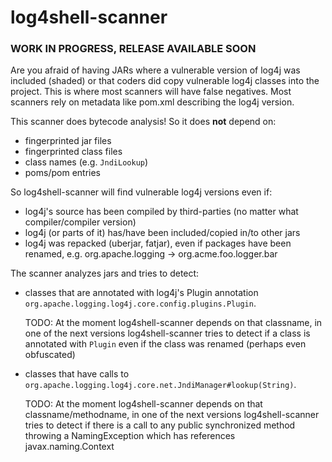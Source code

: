 # log4shell-scanner

### WORK IN PROGRESS, RELEASE AVAILABLE SOON

Are you afraid of having JARs where a vulnerable version of log4j was included (shaded) or that coders did copy vulnerable log4j classes into the project. This is where most scanners will have false negatives. Most scanners rely on metadata like pom.xml describing the log4j version. 

This scanner does bytecode analysis! So it does **not** depend on: 
- fingerprinted jar files
- fingerprinted class files
- class names (e.g. ```JndiLookup```)
- poms/pom entries

So log4shell-scanner will find vulnerable log4j versions even if: 
- log4j's source has been compiled by third-parties (no matter what compiler/compiler version)
- log4j (or parts of it) has/have been included/copied in/to other jars
- log4j was repacked (uberjar, fatjar), even if packages have been renamed, e.g. org.apache.logging -> org.acme.foo.logger.bar

The scanner analyzes jars and tries to detect: 
- classes that are annotated with log4j's Plugin annotation ```org.apache.logging.log4j.core.config.plugins.Plugin```.   

  TODO: At the moment log4shell-scanner depends on that classname, in one of the next versions log4shell-scanner tries to detect if a class is annotated with ```Plugin``` even if the class was renamed (perhaps even obfuscated)
- classes that have calls to ```org.apache.logging.log4j.core.net.JndiManager#lookup(String)```. 

  TODO: At the moment log4shell-scanner depends on that classname/methodname, in one of the next versions log4shell-scanner tries to detect if there is a call to any public synchronized method throwing a NamingException which has references javax.naming.Context

